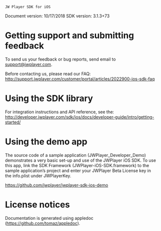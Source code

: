 ~~~~~~~~~~~~~~~~~~~~~~~~~~~~~~~~~
JW Player SDK for iOS
~~~~~~~~~~~~~~~~~~~~~~~~~~~~~~~~~

Document version: 10/17/2018
SDK version: 3.1.3+73

Getting support and submitting feedback
=======================================

To send us your feedback or bug reports, send email to support@jwplayer.com.

Before contacting us, please read our FAQ: http://support.jwplayer.com/customer/portal/articles/2022900-ios-sdk-faq

Using the SDK library
=====================

For integration instructions and API reference, see the: 
http://developer.jwplayer.com/sdk/ios/docs/developer-guide/intro/getting-started/

Using the demo app
==================

The source code of a sample application (JWPlayer_Developer_Demo) demonstrates a very basic set-up and use of the JWPlayer iOS SDK. To use this app, link the SDK Framework (JWPlayer-iOS-SDK.framework) to the sample application’s project and enter your JWPlayer Beta License key in the info.plist under JWPlayerKey.

https://github.com/jwplayer/jwplayer-sdk-ios-demo

License notices
===============
Documentation is generated using appledoc (https://github.com/tomaz/appledoc).
